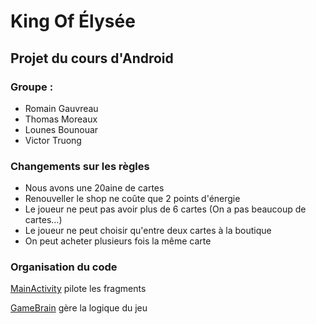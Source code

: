 # King Of Élysée

## Projet du cours d'Android

### Groupe : 
- Romain Gauvreau
- Thomas Moreaux
- Lounes Bounouar
- Victor Truong

### Changements sur les règles
- Nous avons une 20aine de cartes
- Renouveller le shop ne coûte que 2 points d'énergie
- Le joueur ne peut pas avoir plus de 6 cartes (On a pas beaucoup de cartes...)
- Le joueur ne peut choisir qu'entre deux cartes à la boutique
- On peut acheter plusieurs fois la même carte

### Organisation du code

[MainActivity](./app/src/main/java/fr/epita/android/kingofelysee/MainActivity.kt) pilote les fragments

[GameBrain](./app/src/main/java/fr/epita/android/kingofelysee/GameBrain.kt) gère la logique du jeu


